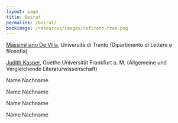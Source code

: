 ```yaml
---
layout: page
title: Beirat
permalink: /beirat/
backimage: /resources/images/sefiroth-tree.png
---
```

[Massimiliano De Villa](<https://webapps.unitn.it/du/it/Persona/PER0188789/Didattica >), Università di Trento (Dipartimento di Lettere e filosofia)

[Judith Kasper](https://www.uni-frankfurt.de/151984519/Professorin_Dr__Dr__Judith_Kasper), Goethe Universität Frankfurt a. M. (Allgemeine und Vergleichende Literaturwissenschaft)

Name Nachname

Name Nachname

Name Nachname

Name Nachname
